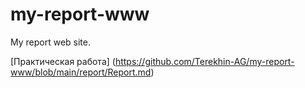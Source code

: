 # my-report-www
My report web site.

[Практическая работа] (https://github.com/Terekhin-AG/my-report-www/blob/main/report/Report.md)
